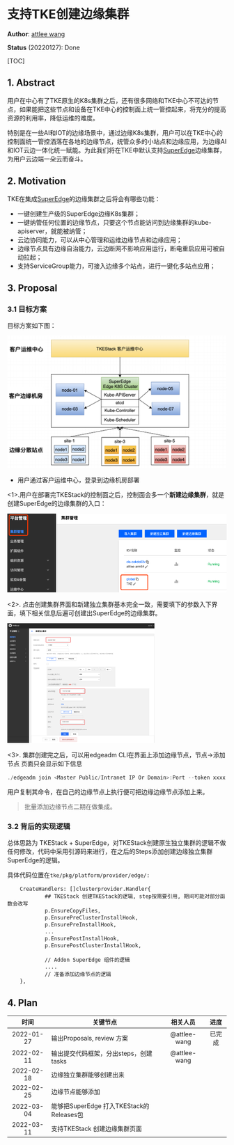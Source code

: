 # 支持TKE创建边缘集群

**Author**: [attlee wang](https://github.com/attlee-wang) 

**Status** (20220127): Done

[TOC]

## 1. Abstract

用户在中心有了TKE原生的K8s集群之后，还有很多网络和TKE中心不可达的节点，如果能把这些节点和设备在TKE中心的控制面上统一管控起来，将充分的提高资源的利用率，降低运维的难度。

特别是在一些AI和IOT的边缘场景中，通过边缘K8s集群，用户可以在TKE中心的控制面统一管控洒落在各地的边缘节点，统管众多的小站点和边缘应用，为边缘AI和IOT云边一体化统一赋能。为此我们将在TKE中默认支持[SuperEdge](https://github.com/superedge/superedge)边缘集群，为用户云边端一朵云而奋斗。

## 2. Motivation

 TKE在集成[SuperEdge](https://github.com/superedge/superedge)的边缘集群之后将会有哪些功能：

-   一键创建生产级的SuperEdge边缘K8s集群；
-   一键纳管任何位置的边缘节点，只要这个节点能访问到边缘集群的kube-apiserver，就能被纳管；
-   云边协同能力，可以从中心管理和运维边缘节点和边缘应用；
-   边缘节点具有边缘自治能力，云边断网不影响应用运行，断电重启应用可被自动拉起；
-   支持ServiceGroup能力，可接入边缘多个站点，进行一键化多站点应用；

## 3. Proposal

### 3.1 目标方案

目标方案如下图：

<img src="../images/TKE_SuperEdge_ARCH.png" alt="TKE_SuperEdge_ARCH" style="zoom: 50%;" />

-   用户通过客户运维中心，登录到边缘机房部署

<1>.用户在部署完TKEStack的控制面之后，控制面会多一个**新建边缘集群**，就是创建SuperEdge的边缘集群的入口：

<img src="../images/create_edge_cluster.png" alt="TKE_SuperEdge_ARCH" style="zoom: 80%;" />

<2>. 点击创建集群界面和新建独立集群基本完全一致，需要填下的参数入下界面，填下相关信息后遍可创建出SuperEdge的边缘集群。

<img src="../images/ClusterInfo.png" style="zoom:33%;" />

<3>. 集群创建完之后，可以用edgeadm CLI在界面上添加边缘节点，节点->添加节点 页面只会显示如下信息

```powershell
./edgeadm join <Master Public/Intranet IP Or Domain>:Port --token xxxx --discovery-token-ca-cert-hash sha256:xxxxxxxxxx --install-pkg-path <edgeadm kube-* install package address path> --enable-edge=true
```

用户复制其命令，在自己的边缘节点上执行便可把边缘边缘节点添加上来。

>   批量添加边缘节点二期在做集成。

### 3.2 背后的实现逻辑

总体思路为 TKEStack + SuperEdge，对TKEStack创建原生独立集群的逻辑不做任何修改，代码中采用引源码来进行，在之后的Steps添加创建边缘独立集群SuperEdge的逻辑。

具体代码位置在`tke/pkg/platform/provider/edge/:`

```http
    CreateHandlers: []clusterprovider.Handler{
            ## TKEStack 创建TKEStack的逻辑, step按需要引用, 期间可能对部分函数会改写
            p.EnsureCopyFiles,             
			p.EnsurePreClusterInstallHook,
			p.EnsurePreInstallHook,
			...
			p.EnsurePostInstallHook,
			p.EnsurePostClusterInstallHook,
			
			// Addon SuperEdge 组件的逻辑
			....
			// 准备添加边缘节点的逻辑
	},
```

## 4. Plan

|    时间    | 关键节点                                 |   相关人员   |  进度  |
| :--------: | ---------------------------------------- | :----------: | :----: |
| 2022-01-27 | 输出Proposals, review 方案               | @attlee-wang | 已完成 |
| 2022-02-11 | 输出提交代码框架，分出steps，创建tasks   | @attlee-wang |        |
| 2022-02-18 | 边缘独立集群能够创建出来                 |              |        |
| 2022-02-25 | 边缘节点能够添加                         |              |        |
| 2022-03-04 | 能够把SuperEdge 打入TKEStack的Releases包 |              |        |
| 2022-03-11 | 支持TKEStack 创建边缘集群页面            |              |        |

